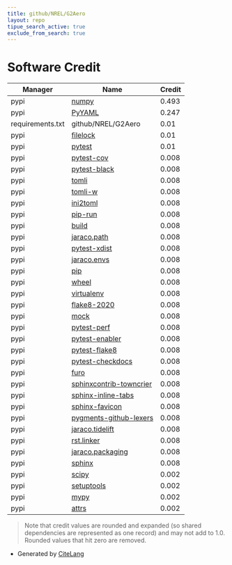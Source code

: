 ```yaml
---
title: github/NREL/G2Aero
layout: repo
tipue_search_active: true
exclude_from_search: true
---
```

# Software Credit

|Manager|Name|Credit|
|-------|----|------|
|pypi|[numpy](https://numpy.org)|0.493|
|pypi|[PyYAML](https://pyyaml.org/)|0.247|
|requirements.txt|github/NREL/G2Aero|0.01|
|pypi|[filelock](https://pypi.org/project/filelock)|0.01|
|pypi|[pytest](https://pypi.org/project/pytest)|0.01|
|pypi|[pytest-cov](https://github.com/pytest-dev/pytest-cov)|0.008|
|pypi|[pytest-black](https://pypi.org/project/pytest-black)|0.008|
|pypi|[tomli](https://pypi.org/project/tomli)|0.008|
|pypi|[tomli-w](https://pypi.org/project/tomli-w)|0.008|
|pypi|[ini2toml](https://pypi.org/project/ini2toml)|0.008|
|pypi|[pip-run](https://pypi.org/project/pip-run)|0.008|
|pypi|[build](https://pypi.org/project/build)|0.008|
|pypi|[jaraco.path](https://pypi.org/project/jaraco.path)|0.008|
|pypi|[pytest-xdist](https://pypi.org/project/pytest-xdist)|0.008|
|pypi|[jaraco.envs](https://pypi.org/project/jaraco.envs)|0.008|
|pypi|[pip](https://pypi.org/project/pip)|0.008|
|pypi|[wheel](https://pypi.org/project/wheel)|0.008|
|pypi|[virtualenv](https://pypi.org/project/virtualenv)|0.008|
|pypi|[flake8-2020](https://pypi.org/project/flake8-2020)|0.008|
|pypi|[mock](https://pypi.org/project/mock)|0.008|
|pypi|[pytest-perf](https://pypi.org/project/pytest-perf)|0.008|
|pypi|[pytest-enabler](https://pypi.org/project/pytest-enabler)|0.008|
|pypi|[pytest-flake8](https://pypi.org/project/pytest-flake8)|0.008|
|pypi|[pytest-checkdocs](https://pypi.org/project/pytest-checkdocs)|0.008|
|pypi|[furo](https://pypi.org/project/furo)|0.008|
|pypi|[sphinxcontrib-towncrier](https://pypi.org/project/sphinxcontrib-towncrier)|0.008|
|pypi|[sphinx-inline-tabs](https://pypi.org/project/sphinx-inline-tabs)|0.008|
|pypi|[sphinx-favicon](https://pypi.org/project/sphinx-favicon)|0.008|
|pypi|[pygments-github-lexers](https://pypi.org/project/pygments-github-lexers)|0.008|
|pypi|[jaraco.tidelift](https://pypi.org/project/jaraco.tidelift)|0.008|
|pypi|[rst.linker](https://pypi.org/project/rst.linker)|0.008|
|pypi|[jaraco.packaging](https://pypi.org/project/jaraco.packaging)|0.008|
|pypi|[sphinx](https://pypi.org/project/sphinx)|0.008|
|pypi|[scipy](https://www.scipy.org)|0.002|
|pypi|[setuptools](https://github.com/pypa/setuptools)|0.002|
|pypi|[mypy](https://pypi.org/project/mypy)|0.002|
|pypi|[attrs](https://pypi.org/project/attrs)|0.002|


> Note that credit values are rounded and expanded (so shared dependencies are represented as one record) and may not add to 1.0. Rounded values that hit zero are removed.


- Generated by [CiteLang](https://github.com/vsoch/citelang)
